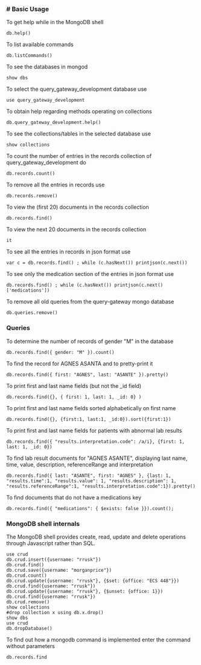 ### # Basic Usage

To get help while in the MongoDB shell

    db.help()

To list available commands

    db.listCommands()

To see the databases in mongod

    show dbs

To select the query_gateway_development database use

    use query_gateway_development

To obtain help regarding methods operating on collections 

    db.query_gateway_development.help()

To see the collections/tables in the selected database use

    show collections

To count the number of entries in the records collection of query_gateway_development do

    db.records.count()

To remove all the entries in records use

    db.records.remove()

To view the (first 20) documents in the records collection

    db.records.find()

To view the next 20 documents in the records collection

    it

To see all the entries in records in json format use

    var c = db.records.find() ; while (c.hasNext()) printjson(c.next())

To see only the medication section of the entries in json format use

    db.records.find() ; while (c.hasNext()) printjson(c.next()['medications'])

To remove all old queries from the query-gateway mongo database

    db.queries.remove()

### Queries

To determine the number of records of gender "M" in the database

    db.records.find({ gender: "M" }).count()

To find the record for AGNES ASANTA and to pretty-print it

    db.records.find({ first: "AGNES", last: "ASANTE" }).pretty()

To print first and last name fields (but not the _id field)

    db.records.find({}, { first: 1, last: 1, _id: 0} )

To print first and last name fields sorted alphabetically on first name

    db.records.find({}, {first:1, last:1, _id:0}).sort({first:1})

To print first and last name fields for patients with abnormal lab results

    db.records.find({ "results.interpretation.code": /a/i}, {first: 1, last: 1, _id: 0})

To find lab result documents for "AGNES ASANTE", displaying last name, time, value, description, referenceRange and interpretation

    db.records.find({ last: "ASANTE", first: "AGNES" }, {last: 1, "results.time":1, "results.value": 1, "results.description": 1, "results.referenceRange":1, "results.interpretation.code":1}).pretty()

To find documents that do not have a medications key

    db.records.find({ "medications": { $exists: false }}).count();

### MongoDB shell internals

The MongoDB shell provides create, read, update and delete operations through Javascript rather than SQL.

    use crud
    db.crud.insert({username: "rrusk"})
    db.crud.find()
    db.crud.save({username: "morganprice"})
    db.crud.count()
    db.crud.update({username: "rrusk"}, {$set: {office: "ECS 448"}})
    db.crud.find({username: "rrusk"})
    db.crud.update({username: "rrusk"}, {$unset: {office: 1}})
    db.crud.find({username: "rrusk"})
    db.crud.remove()
    show collections
    #drop collection x using db.x.drop()
    show dbs
    use crud
    db.dropDatabase()

To find out how a mongodb command is implemented enter the command without parameters

    db.records.find

